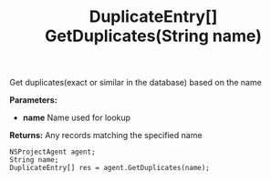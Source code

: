 ﻿---
uid: crmscript_ref_NSProjectAgent_GetDuplicates
title: DuplicateEntry[] GetDuplicates(String name)
intellisense: NSProjectAgent.GetDuplicates
keywords: NSProjectAgent, GetDuplicates
so.topic: reference
---

Get duplicates(exact or similar in the database) based on the name

**Parameters:**
 - **name** Name used for lookup

**Returns:** Any records matching the specified name

```crmscript
NSProjectAgent agent;
String name;
DuplicateEntry[] res = agent.GetDuplicates(name);
```

